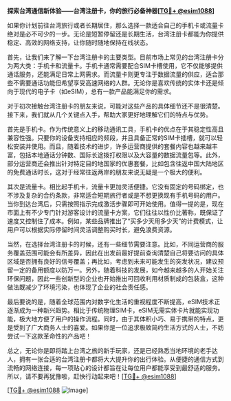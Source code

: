 **探索台湾通信新体验——台湾注册卡，你的旅行必备神器[[TG💪+ @esim1088](https://t.me/s/esim1088)]**

如果你计划前往台湾旅行或者长期居住，那么选择一款适合自己的手机卡或流量卡绝对是必不可少的一步。无论是短暂停留还是长期生活，台湾注册卡都能为你提供稳定、高效的网络支持，让你随时随地保持在线状态。

首先，让我们来了解一下台湾注册卡的主要类型。目前市场上常见的台湾注册卡分为两大类：手机卡和流量卡。手机卡通常需要配合SIM卡槽使用，它不仅能够提供通话服务，还能满足日常上网需求。而流量卡则更专注于数据流量的供应，适合那些不需要通话功能但希望享受高速网络的人群。无论你是喜欢传统的实体卡还是倾向于现代的电子卡（如eSIM），总有一款产品能满足你的需求。

对于初次接触台湾注册卡的朋友来说，可能对这些产品的具体细节还不是很清楚。接下来，我们就从几个关键点入手，帮助大家更好地理解它们的特点与优势。

首先是手机卡。作为传统意义上的移动通讯工具，手机卡的优点在于其稳定性高且兼容性强。只要你的设备支持相应的频段，并且具备正常的SIM卡插槽，就可以轻松安装并使用。而且，随着技术的进步，许多运营商提供的套餐内容也越来越丰富，包括本地通话分钟数、国际长途拨打权限以及大容量的数据流量包等。此外，部分运营商还会推出针对特定目的地国家的优惠套餐，比如包含往返中国大陆地区的免费通话时长，这对于经常往返两岸的朋友来说无疑是一个极大的便利。

其次是流量卡。相比起手机卡，流量卡更加灵活便捷。它没有固定的号码绑定，也不涉及复杂的合约条款，非常适合短期旅行者或是不想更换现有手机号码的用户。当你到达台湾后，只需按照指示完成激活步骤即可开始使用。值得一提的是，现在市面上有不少专门针对游客设计的流量卡方案，它们往往以性价比著称，既保证了速度又控制住了成本。例如，某些品牌推出了“买多少天用多少天”的计费模式，让用户可以根据实际停留时间灵活调整购买时长，避免浪费资源。

当然，在选择台湾注册卡的时候，还有一些细节需要注意。比如，不同运营商的服务覆盖范围可能会有所差异，因此在出发前最好提前查询清楚自己将要访问的具体区域是否拥有良好的信号覆盖；再比如，考虑到未来可能发生的突发状况，建议预留一定的备用额度以防万一。另外，随着科技的发展，如今越来越多的人开始关注环保问题，因此一些创新型的企业也开始推出可回收利用材质制成的包装盒，这种做法既减少了环境污染，也体现了企业的社会责任感。

最后要说的是，随着全球范围内对数字化生活的重视程度不断提高，eSIM技术正逐渐成为一种新兴趋势。相比于传统物理SIM卡，eSIM无需实体卡片就能实现功能，极大地方便了用户的操作流程。同时，由于其体积小巧、易于携带的特点，更是受到了广大商务人士的喜爱。如果你是一位追求极致简约生活方式的人士，不妨尝试一下这款革命性的产品吧！

总之，无论你是即将踏上台湾之旅的新手玩家，还是已经熟悉当地环境的老手达人，拥有一张合适的台湾注册卡都将大大提升你的出行体验。从便捷的通信方式到流畅的网络连接，每一项贴心的设计都旨在让每位用户都能享受到最舒适的服务。所以，请不要再犹豫啦，赶快行动起来吧！[[TG💪+ @esim1088](https://t.me/s/esim1088)]

[[TG💪+ @esim1088](https://t.me/s/esim1088) ![Image](https://i.postimg.cc/4NQfJmqS/Snipaste-2025-05-13-00-14-12.png)]